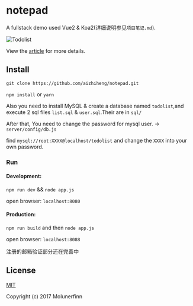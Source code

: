 # notepad

A fullstack demo used Vue2 & Koa2(详细说明参见`项目笔记.md`).

![Todolist](http://7xog0l.com1.z0.glb.clouddn.com/vue-koa-demo/todolist-5.gif 'todolist')

View the [article](https://molunerfinn.com/Vue+Koa/) for more details.

## Install

`git clone https://github.com/aizhiheng/notepad.git`

`npm install` or `yarn`

Also you need to install MySQL & create a database named `todolist`,and execute 2 sql files `list.sql` & `user.sql`.Their are in `sql/`

After that, You need to change the password for mysql user. -> `server/config/db.js`

find `mysql://root:XXXX@localhost/todolist` and change the `XXXX` into your own password.

### Run

#### Development: 

`npm run dev` && `node app.js`

open browser: `localhost:8080`

#### Production:

`npm run build` and then `node app.js`

open browser: `localhost:8088`

注册的邮箱验证部分还在完善中

## License

[MIT](http://opensource.org/licenses/MIT)

Copyright (c) 2017 Molunerfinn


